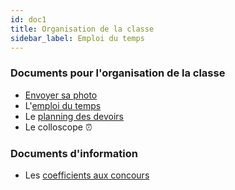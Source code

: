 ```yaml
---
id: doc1
title: Organisation de la classe
sidebar_label: Emploi du temps
---
```




### Documents pour l'organisation de la classe 
- [Envoyer sa photo](http://einexau.cluster028.hosting.ovh.net/envoi/index_photo.php)
- L'[emploi du temps](https://docs.google.com/spreadsheets/d/1zkG4CrvG1TpNTGX7fX5pUZ5BcnJu2T2g5iCpzVGfFGc/pub?output=pdf)
- Le [planning des devoirs](https://docs.google.com/spreadsheets/d/1uIhZTPpWo1RS8KnxYsYCEDvcrcdrO8NPhiXu5WPgXKM/pubhtml?gid=0&single=true)
- Le colloscope :alarm_clock:




### Documents d'information 
- Les [coefficients aux concours](https://docs.google.com/spreadsheets/d/1hrXRB0UJ-dYIIJWJyZ04019sXQ3J0zXQ_GHGE65a16U/pub?output=pdf)
